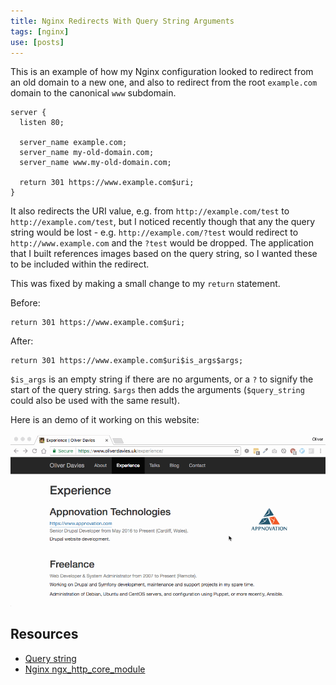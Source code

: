 ```yaml
---
title: Nginx Redirects With Query String Arguments
tags: [nginx]
use: [posts]
---
```

This is an example of how my Nginx configuration looked to redirect from an old domain to a new one, and also to redirect from the root `example.com` domain to the canonical `www` subdomain.

```language-nginx
server {
  listen 80;

  server_name example.com;
  server_name my-old-domain.com;
  server_name www.my-old-domain.com;

  return 301 https://www.example.com$uri;
}
```

It also redirects the URI value, e.g. from `http://example.com/test` to `http://example.com/test`, but I noticed recently though that any the query string would be lost - e.g. `http://example.com/?test` would redirect to `http://www.example.com` and the `?test` would be dropped. The application that I built references images based on the query string, so I wanted these to be included within the redirect.

This was fixed by making a small change to my `return` statement.

Before:

```language-nginx
return 301 https://www.example.com$uri;
```

After:

```language-nginx
return 301 https://www.example.com$uri$is_args$args;
```

`$is_args` is an empty string if there are no arguments, or a `?` to signify the start of the query string. `$args` then adds the arguments (`$query_string` could also be used with the same result).

Here is an demo of it working on this website:

![](/assets/images/blog/nginx-redirect-with-args.gif)

## Resources

- [Query string](https://en.wikipedia.org/wiki/Query_string)
- [Nginx ngx_http_core_module](http://nginx.org/en/docs/http/ngx_http_core_module.html)
